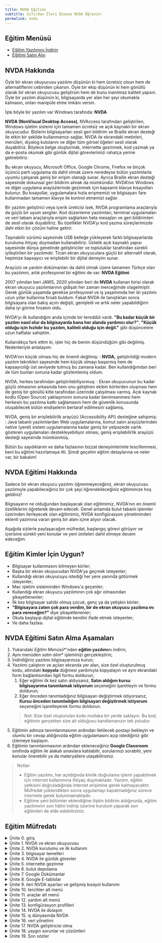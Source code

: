 ```yaml
---
title: NVDA Eğitimi
subtitle: Sıfırdan İleri Düzeye NVDA Öğrenin!
permalink: nvda
---
```


## Eğitim Menüsü

* [Eğitim Yazılımını İndirin](https://server.borfirbora.com/EduAppNVDA-1.0.exe)
* [Eğitimi Satın Alın](https://www.shopier.com/ShowProductNew/products.php?id=33046312)

## NVDA Hakkında

Öyle bir ekran okuyucusu yazılımı düşünün ki hem ücretsiz olsun hem de alternatiflerini cebinden çıkarsın. Öyle bir ekip düşünün ki hem gönüllü olarak bir ekran okuyucusu geliştirsin hem de bunu inanılmaz kaliteli yapsın. Öyle bir yazılım düşünün ki, bilgisayarda yer alan her şeyi okumakla kalmasın, onları manipüle etme imkânı versin.

İşte böyle bir yazılım var Windows tarafında: **NVDA**

**NVDA (NonVisual Desktop Access)**, NVAccess tarafından geliştirilen, Windows işletim sistemi için tamamen ücretsiz ve açık kaynaklı bir ekran okuyucudur. Bizlerin bilgisayarları sesli geri bildirim ve Braille ekran desteği ile etkin bir şekilde kullanmamızı sağlar. NVDA ile ekrandaki metinleri, menüleri, diyalog kutularını ve diğer tüm görsel öğeleri sesli olarak duyabiliriz. Böylece belge oluşturmak, internette gezinmek, kod yazmak ya da e-posta okumak gibi günlük dijital görevlerimizi rahatça yerine getirebiliriz.

Bu ekran okuyucu, Microsoft Office, Google Chrome, Firefox ve birçok üçüncü parti uygulama da dahil olmak üzere neredeyse bütün yazılımlarla uyumlu çalışarak geniş bir erişim olanağı sunar. Ayrıca Braille ekran desteği sayesinde dokunsal geri bildirim almak da mümkündür. NVDA’nın Windows ve diğer uygulama arayüzlerinde gezinmek için kapsamlı klavye kısayolları bulunur. Bu kısayollar, uygulamalara hızla erişmemizi ve bilgisayarı fare kullanmadan tamamen klavye ile kontrol etmemizi sağlar.

Bir yazılım geliştirici veya içerik üreticisi isek, NVDA programlama araçlarıyla da güçlü bir uyum sergiler. Kod düzenleme yazılımları, terminal uygulamaları ve veri tabanı araçlarıyla erişim sağlarken hata mesajları ve geri bildirimleri de sesli olarak duyabiliriz. Bu özellikler NVDA’yı kod yazma süreçlerimizde dahi etkin bir çözüm haline getirir.

Taşınabilir sürümü sayesinde USB belleğe yükleyerek farklı bilgisayarlarda kuruluma ihtiyaç duymadan kullanabiliriz. Üstelik açık kaynaklı yapısı sayesinde dünya genelinde geliştiriciler ve topluluklar tarafından sürekli iyileştirilen bir yazılımdır. Ticari ekran okuyuculara güçlü bir alternatif olarak, hepimize kapsayıcı ve erişilebilir bir dijital deneyim sunar.

Arayüzü ve yardım dokümanları da dahil olmak üzere tamamen Türkçe olan bu yazılımın, artık profesyonel bir eğitimi de var: **NVDA Eğitimi**

2007 yılından beri JAWS, 2020 yılından beri de **NVDA** kullanan birisi olarak ekran okuyucu yazılımlarının gidişatı her zaman merceğimde olagelmiştir. Gerek günlük yaşamda gerekse profesyonel ve iş yaşamımda her iki yazılımı uzun yıllar kullanma fırsatı buldum. Fakat NVDA ile tanıştıktan sonra bilgisayara olan bakış açım değişti, genişledi ve artık neler yapabildiğimi daha iyi görme fırsatım oldu.

NVDA'yı ilk kullandığım anda içimde bir tereddüt vardı. **"Bu kadar küçük bir yazılım nasıl olur da bilgisayarda bana her alanda yardımcı olur?"**, **"Küçük olduğu için hızlıdır bu yazılım, kaliteli olduğu için değil."** gibi düşüncelere uzun haftalar sahiptim.

Kullandıkça fark ettim ki, işler hiç de benim düşündüğüm gibi değilmiş. Nedenleriyle anlatayım:

NVDA'nın küçük olması hiç de önemli değilmiş:
: **NVDA,** geliştirildiği modern yazılım teknikleri sayesinde hem küçük olmayı başarmış hem de kapsayıcılığı üst seviyede tutmuş bu zamana kadar. Ben kullandığımdan beri de tüm bunları sonuna kadar gözlemlemiş oldum.

NVDA, herkes tarafından geliştirilebiliyormuş:
: Ekran okuyucunun bu kadar güçlü olmasının arkasında hem onu geliştiren ekibin körlerden oluşması hem de geniş bir gönüllü kitle tarafından üzerinde çalışılması varmış. Açık kaynak kodlu (Open Source) yaklaşımının sonuna kadar benimsenmesi hem herkesin bu yazılıma katkı sağlamasını hem de güvenlik konusunda oluşabilecek bütün endişelerin bertaraf edilmesini sağlamış.

NVDA, geniş bir erişilebilirlik arayüzü (Accessibility API) desteğine sahipmiş:
: Java tabanlı yazılımlardan Web uygulamalarına, komut satırı arayüzlerinden native (yerel) sistem uygulamalarına kadar geniş bir yelpazede varlık gösteren uygulamaları destekleyebiliyor olması, geniş erişilebilirlik arayüzü desteği sayesinde mümkünmüş.

Bütün bu saydıklarım ve daha fazlasının bizzat deneyimlerimle tescillenmesi, beni bu eğitimi hazırlamaya itti. Şimdi geçelim eğitim detaylarına ve neler var, bir bakalım!

## NVDA Eğitimi Hakkında

Sadece bir ekran okuyucu yazılımı öğrenmeyeceğiniz, ekran okuyucusu yazılımıyla yapabileceğiniz bir çok şeyi öğrenebileceğiniz eğitimimize hoş geldiniz!

Bilgisayarın ne olduğundan başlayacak olan eğitimimiz, NVDA'nın en önemli özelliklerini öğreterek devam edecek. Genel anlamda bulut tabanlı işlemler üzerinden ilerleyecek olan eğitimimiz, NVDA konfigürasyon yönetiminden eklenti yazımına varan geniş bir alanı içine alıyor olacak.

Aşağıda sizlerle paylaşacağım müfredat, başlangıç görevi görüyor ve içerisine sürekli yeni konular ve yeni üniteleri dahil etmeye devam edeceğim.

## Eğitim Kimler İçin Uygun?

* Bilgisayar kullanmasını bilmeyen körler;
* Başka bir ekran okuyucudan NVDA'ya geçmek isteyenler;
* Kullandığı ekran okuyucuyu istediği her yere yanında götürmek isteyenler;
* Mac işletim sisteminden Windows'a geçenler;
* Kullandığı ekran okuyucu yazılımının çok ağır olmasından şikayetlenenler;
* İlk kez bilgisayar sahibi olmuş çocuk, genç ya da yetişkin körler;
* **"Bilgisayara zaten çok para verdim, bir de ekran okuyucu yazılıma mı para vereceğim?"** diye şikayetlenenler;
* Okula başlayıp dijital eğitimde kendini ifade etmek isteyenler;
* Ve daha fazlası.

## **NVDA Eğitimi** Satın Alma Aşamaları

1. Yukarıdaki *Eğitim Menüsü**'nden **eğitim yazılımı**nı indirin;
1. Aynı menüden *satın alım** işleminizi gerçekleştirin;
1. İndirdiğiniz yazılımı bilgisayarınıza kurun;
1. Yazılımı çalıştırın ve açılan ekranda yer alan, size özel oluşturulmuş kodu, altındaki **kopyala** düğmesi yardımıyla kopyalayın ve aynı ekrandaki form bağlantısından ilgili formu doldurun;
    1. Eğer eğitimi ilk kez satın aldıysanız, **Satın aldığım kursu bilgisayarıma tanımlamak istiyorum** seçeneğini işaretleyin ve formu doldurun;
    1. Eğer önceden tanımladığınız bilgisayarı değiştirmek istiyorsanız, **Kursu önceden tanımladığım bilgisayarı değiştirmek istiyorum** seçeneğini işaretleyerek formu doldurun.
    > Not: Size özel oluşturulan kodu mutlaka bir yerde saklayın. Bu kod, eğitimin gerçekten size ait olduğunu kanıtlamanızın tek yoludur.
1. Eğitimin adınıza tanımlanmasının ardından iletilecek postayı bekleyin ve olumlu bir cevap aldığınızda eğitim uygulamasını açıp istediğiniz gibi izlemeye başlayın.
1. Eğitimin tanımlanmasının ardından ekleneceğiniz **Google Classroom** sınıfında eğitim ile alakalı sınavlara katılabilir, sorularınızı sorabilir, yeni konular önerebilir ya da materyallere ulaşabilirsiniz.

> Notlar:
>
> * Eğitim yazılımı, her açıldığında kimlik doğrulama işlemi yapabilmek için internet kullanımına ihtiyaç duymaktadır. Yazılım, eğitim yetkisini doğruladığında internet erişimine gerek kalmayacaktır. Müfredat yüklendikten sonra uygulamayı kapatmadığınız sürece internete gerek bulunmamaktadır.
> * Eğitime yeni bölümler eklendiğine ilişkin bildirim aldığınızda, eğitim yazılımının son hâlini indirip üzerine kurulum yaparak son eğitimleri de elde edebilirsiniz.

## Eğitim Müfredatı

<details><summary>Ünite 0. giriş</summary>
<ol>
<li>giriş</li>
<li>neden nvda eğitimi</li>
<li>kimler faydalanabilir</li>
<li>eğitim müfredatımız</li>
<li>eğitimlerimi nasıl yapıyorum</li>
<li>sizlerden neler bekliyorum</li>
</ol>
</details>
<details><summary>Ünite 1. NVDA ve ekran okuyucusu</summary>
<ol>
<li>ekran okuyucu nedir</li>
<li>nvda'nın tarihçesi ve misyonu</li>
<li>açık kaynak yazılımların avantajları</li>
<li>diğer ekran okuyucularla karşılaştırma</li>
</ol>
</details>
<details><summary>Ünite 2. NVDA kurulumu ve ilk kullanım</summary>
<ol>
<li>NVDA'nın resmi kaynaktan indirilmesi</li>
<li>nvda kurulumu</li>
<li>taşınabilir NVDA kopyası oluşturmak</li>
</ol>
</details>
<details><summary>Ünite 3. bilgisayar temelleri</summary>
<ol>
<li>bilgisayar donanımlarını tanıma</li>
<li>klavye üzerindeki tuşlar ve işlevleri</li>
<li>Windows işletim sisteminin genel yapısı</li>
<li>NVDA ile temel bilgi alma komutları</li>
<li>NVDA menüsü</li>
<li>dosya gezgini kullanımı</li>
<li>klasör ve dosyalarla çalışmak</li>
<li>denetim masası kullanımı</li>
<li>Windows ayarlar uygulaması</li>
</ol>
</details>
<details><summary>Ünite 4. NVDA ile günlük görevler</summary>
<ol>
<li>giriş</li>
</ol>
</details>
<details><summary>Ünite 5. internette gezinme</summary>
<ol>
<li>giriş</li>
<li>internet ve tarayıcılar</li>
<li>tarayıcı arayüzünü tanımak</li>
<li>Web arayüzlerini tanımak</li>
<li>Web sayfalarını hiyerarşik olarak anlamak</li>
<li>e-posta kullanımı</li>
<li>yeni bir e-posta oluşturmak</li>
</ol>
</details>
<details><summary>Ünite 6. bulut depolama</summary>
<ol>
<li>giriş</li>
<li>Drive'in arayüzü</li>
<li>Google Drive'a dosya ya da klasör yüklemek</li>
<li>DOSYA YA DA KLASÖR ÜZERİNDE YAPILABİLECEK İŞLEMLER</li>
<li>ORTAK ÇALIŞMA VE PAYLAŞMA</li>
<li>dosya indirmek</li>
</ol>
</details>
<details><summary>Ünite 7. Google Dokümanlar</summary>
<ol>
<li>giriş</li>
<li>ekran okuyucu desteği</li>
<li>yeni bir belge oluşturmak</li>
<li>google dokümanlar arayüzü</li>
<li>Temel metin düzenleme</li>
</ol>
</details>
<details><summary>Ünite 8. Google E-tablolar</summary>
<ol>
<li>giriş</li>
<li>yeni bir belge oluşturmak</li>
<li>e-tablolar arayüzü</li>
<li>temel tablo düzenlemek</li>
</ol>
</details>
<details><summary>Ünite 9. ileri NVDA ayarları ve gelişmiş kısayol kullanımı</summary>
<ol>
<li>giriş</li>
<li>NVDA menüsü hakkında kısa bir özet</li>
</ol>
</details>
<details><summary>Ünite 10. tercihler alt menü</summary>
<ol>
<li>ayarlar arayüzü</li>
<li>Genel</li>
<li>konuşma</li>
<li>Braille</li>
<li>ses</li>
<li>görsellik</li>
<li>klavye</li>
<li>fare</li>
<li>inceleme imleci</li>
<li> girdi kompozüsyonu</li>
<li> nesne sunumu</li>
<li> tarama kipi</li>
<li> belge formatları</li>
<li> belge dolaşımı</li>
<li> eklenti mağazası</li>
<li> dokunmatik etkileşim</li>
<li> Windows OCR</li>
<li> gelişmiş</li>
<li> konuşma sözlüğü</li>
<li> noktalama imla sözlüğü</li>
<li> girdi hareketleri</li>
</ol>
</details>
<details><summary>Ünite 11. araçlar alt menü</summary>
<ol>
<li>giriş</li>
<li>Log dosyasını göster</li>
<li>konuşma görüntüleyici</li>
<li>braille görüntüleyici</li>
<li>EKLENTİ MAĞAZASI</li>
<li>NVDA Python konsolu</li>
<li>taşınabilir kopya oluştur</li>
<li>COM kayıt tamir aracını çalıştır</li>
<li>Pluginleri yeniden yükle</li>
</ol>
</details>
<details><summary>Ünite 12. yardım alt menü</summary>
<ol>
<li>giriş</li>
<li>kullanıcı rehberi</li>
<li>komutlar için çabuk rehber</li>
<li>ne yeni</li>
<li>yardım alt menüdeki teknik bilgiler</li>
<li>diğer NVDA menü öğeleri</li>
</ol>
</details>
<details><summary>Ünite 13. konfigürasyon profilleri</summary>
<ol>
<li>giriş</li>
<li>profil oluşturmak</li>
<li>klavye kısayolu yardımıyla konfigürasyon profili tetiklemek</li>
<li>konfigürasyonlarla alakalı kısayollar</li>
</ol>
</details>
<details><summary>Ünite 14. NVDA ile dolaşım</summary>
<ol>
<li>giriş</li>
<li>dolaşım ne demektir</li>
<li>nesne nedir</li>
<li>sistem odağıyla dolaşım</li>
<li>sistem düzenleme imleciyle dolaşım</li>
<li>nesne dolaşımı</li>
<li>metin inceleme</li>
<li>fare ile dolaşım</li>
<li>nesne dolaşımı pratiği</li>
</ol>
</details>
<details><summary>Ünite 15. iş dünyasında NVDA</summary>
<ol>
<li>giriş</li>
<li>profesyonel belge oluşturmak</li>
<li>belge ana hattının hazırlanması</li>
<li>vurgulamaların düzenlenmesi</li>
<li>içindekiler tablosu eklemek</li>
<li>üstbilgi, altbilgi ya da dipnot eklemek</li>
<li>alıntı kullanımı</li>
<li>dışa aktarma işlemleri</li>
<li>Google Meet kullanımı</li>
<li> jitsi meet kullanımı</li>
</ol>
</details>
<details><summary>Ünite 16. veri yönetimi</summary>
<ol>
<li>giriş</li>
<li>e-tablo oluşturmak</li>
<li>ortalamaların hesaplanması</li>
<li>verileri sıralamak</li>
</ol>
</details>
<details><summary>Ünite 17. NVDA geliştiricisi olma</summary>
<ol>
<li>giriş</li>
<li>nelere ihtiyacımız var</li>
<li>araçların kurulumu</li>
<li>eklenti ayarlarının yapılandırılması</li>
<li>hava durumu eklentisinin yazılması</li>
<li>eklenti çevirisi yapmak</li>
</ol>
</details>
<details><summary>Ünite 18. yaygın sorunlar ve çözümleri</summary>
<ol>
<li>giriş</li>
<li>NVDA neden açılmıyor</li>
<li>eklentim sorunlu mu</li>
</ol>
</details>
<details><summary>Ünite 19. Son sözler</summary>
<ol>
<li>giriş</li>
</ol>
</details>
